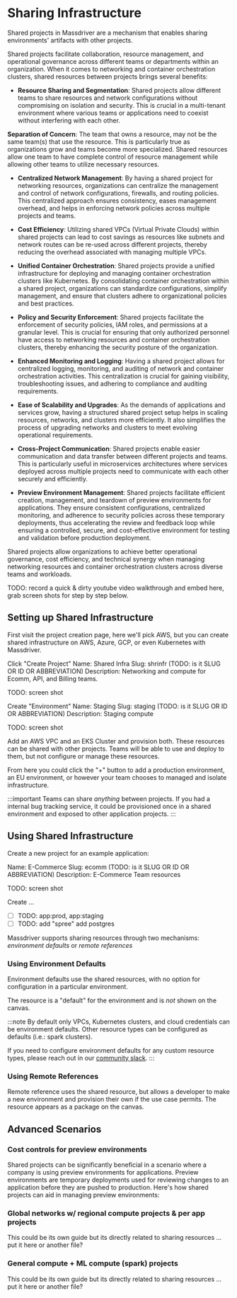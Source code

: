 # Sharing Infrastructure

Shared projects in Massdriver are a mechanism that enables sharing environments' artifacts with other projects.

Shared projects facilitate collaboration, resource management, and operational governance across different teams or departments within an organization. When it comes to networking and container orchestration clusters, shared resources between projects brings several benefits:

* **Resource Sharing and Segmentation**: Shared projects allow different teams to share resources and network configurations without compromising on isolation and security. This is crucial in a multi-tenant environment where various teams or applications need to coexist without interfering with each other.

**Separation of Concern**: The team that owns a resource, may not be the same team(s) that use the resource. This is particularly true as organizations grow and teams become more specialized. Shared resources allow one team to have complete control of resource management while allowing other teams to utilize necessary resources.

* **Centralized Network Management**: By having a shared project for networking resources, organizations can centralize the management and control of network configurations, firewalls, and routing policies. This centralized approach ensures consistency, eases management overhead, and helps in enforcing network policies across multiple projects and teams.

* **Cost Efficiency**: Utilizing shared VPCs (Virtual Private Clouds) within shared projects can lead to cost savings as resources like subnets and network routes can be re-used across different projects, thereby reducing the overhead associated with managing multiple VPCs.

* **Unified Container Orchestration**: Shared projects provide a unified infrastructure for deploying and managing container orchestration clusters like Kubernetes. By consolidating container orchestration within a shared project, organizations can standardize configurations, simplify management, and ensure that clusters adhere to organizational policies and best practices.

* **Policy and Security Enforcement**: Shared projects facilitate the enforcement of security policies, IAM roles, and permissions at a granular level. This is crucial for ensuring that only authorized personnel have access to networking resources and container orchestration clusters, thereby enhancing the security posture of the organization.

* **Enhanced Monitoring and Logging**: Having a shared project allows for centralized logging, monitoring, and auditing of network and container orchestration activities. This centralization is crucial for gaining visibility, troubleshooting issues, and adhering to compliance and auditing requirements.

* **Ease of Scalability and Upgrades**: As the demands of applications and services grow, having a structured shared project setup helps in scaling resources, networks, and clusters more efficiently. It also simplifies the process of upgrading networks and clusters to meet evolving operational requirements.

* **Cross-Project Communication**: Shared projects enable easier communication and data transfer between different projects and teams. This is particularly useful in microservices architectures where services deployed across multiple projects need to communicate with each other securely and efficiently.

* **Preview Environment Management**: Shared projects facilitate efficient creation, management, and teardown of preview environments for applications. They ensure consistent configurations, centralized monitoring, and adherence to security policies across these temporary deployments, thus accelerating the review and feedback loop while ensuring a controlled, secure, and cost-effective environment for testing and validation before production deployment.

Shared projects allow organizations to achieve better operational governance, cost efficiency, and technical synergy when managing networking resources and container orchestration clusters across diverse teams and workloads.

TODO: record a quick & dirty youtube video walkthrough and embed here, grab screen shots for step by step below.

## Setting up Shared Infrastructure

First visit the project creation page, here we'll pick AWS, but you can create shared infrastructure on AWS, Azure, GCP, or even Kubernetes with Massdriver.

Click "Create Project"
Name: Shared Infra
Slug: shrinfr (TODO: is it SLUG OR ID OR ABBREVIATION)
Description: Networking and compute for Ecomm, API, and Billing teams.

TODO: screen shot

Create "Environment"
Name: Staging
Slug: staging (TODO: is it SLUG OR ID OR ABBREVIATION)
Description: Staging compute

TODO: screen shot

Add an AWS VPC and an EKS Cluster and provision both. These resources can be shared with other projects. Teams will be able to use and deploy to them, but not configure or manage these resources.

From here you could click the "+" button to add a production environment, an EU environment, or however your team chooses to managed and isolate infrastructure.

:::important
Teams can share _anything_ between projects. If you had a internal bug tracking service, it could be provisioned once in a shared environment and exposed to other application projects.
:::

## Using Shared Infrastructure

Create a new project for an example application:

Name: E-Commerce
Slug: ecomm (TODO: is it SLUG OR ID OR ABBREVIATION)
Description: E-Commerce Team resources

TODO: screen shot

Create ... 

* [ ] TODO: app:prod, app:staging
* [ ] TODO: add "spree" add postgres

Massdriver supports sharing resources through two mechanisms: _environment defaults_ or _remote references_

### Using Environment Defaults

Environment defaults use the shared resources, with no option for configuration in a particular environment. 

The resource is a "default" for the environment and is _not_ shown on the canvas.

:::note
By default only VPCs, Kubernetes clusters, and cloud credentials can be environment defaults. Other resource types can be configured as defaults (i.e.: spark clusters).

If you need to configure environment defaults for any custom resource types, please reach out in our [community slack](https://join.slack.com/t/massdrivercommunity/shared_invite/zt-1sxag35w2-eYw7gatS1hwlH2y8MCmwXA).
:::


### Using Remote References

Remote reference uses the shared resource, but allows a developer to make a new environment and provision their own if the use case permits. The resource appears as a package on the canvas.

## Advanced Scenarios

### Cost controls for preview environments

Shared projects can be significantly beneficial in a scenario where a company is using preview environments for applications. Preview environments are temporary deployments used for reviewing changes to an application before they are pushed to production. Here's how shared projects can aid in managing preview environments:

### Global networks w/ regional compute projects & per app projects

This could be its own guide but its directly related to sharing resources ... put it here or another file?

### General compute + ML compute (spark) projects

This could be its own guide but its directly related to sharing resources ... put it here or another file?
